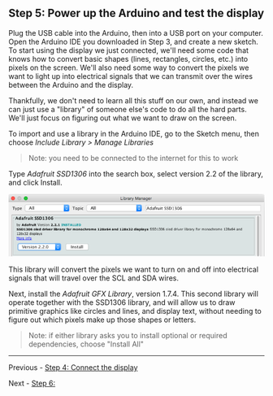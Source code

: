 ## Step 5: Power up the Arduino and test the display

Plug the USB cable into the Arduino, then into a USB port on your computer. Open the Arduino IDE you downloaded in Step 3, and create a new sketch. To start using the display we just connected, we'll need some code that knows how to convert basic shapes (lines, rectangles, circles, etc.) into pixels on the screen. We'll also need some way to convert the pixels we want to light up into electrical signals that we can transmit over the wires between the Arduino and the display.

Thankfully, we don't need to learn all this stuff on our own, and instead we can just use a "library" of someone else's code to do all the hard parts. We'll just focus on figuring out what we want to draw on the screen.

To import and use a library in the Arduino IDE, go to the Sketch menu, then choose _Include Library > Manage Libraries_

> Note: you need to be connected to the internet for this to work

Type _Adafruit SSD1306_ into the search box, select version 2.2 of the library, and click Install.

![Install Adafruit SSD1306 library](../images/5-library-ssd1306.png)

This library will convert the pixels we want to turn on and off into electrical signals that will travel over the SCL and SDA wires.

Next, install the _Adafruit GFX Library_, version 1.7.4. This second library will operate together with the SSD1306 library, and will allow us to draw primitive graphics like circles and lines, and display text, without needing to figure out which pixels make up those shapes or letters.

> Note: if either library asks you to install optional or required dependencies, choose "Install All"



----------

Previous - [Step 4: Connect the display](./step4.md)

Next - [Step 6: ](./step6.md)
